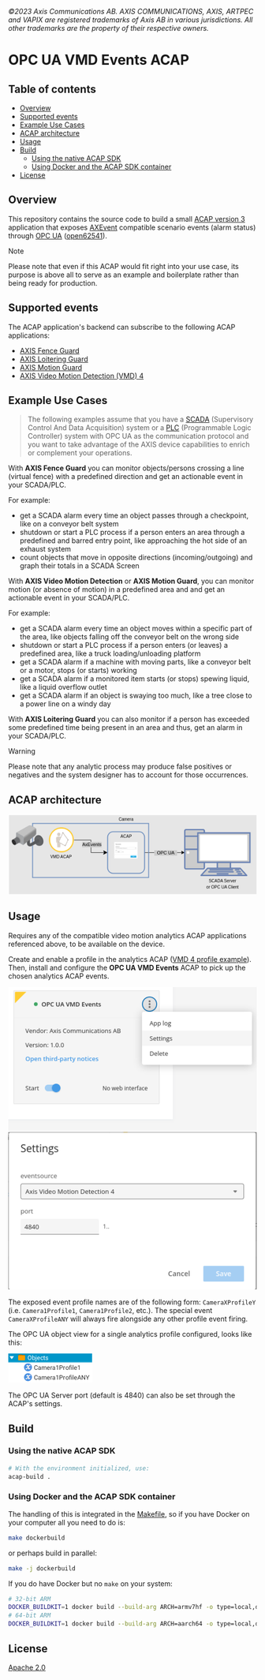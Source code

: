 *©2023 Axis Communications AB. AXIS COMMUNICATIONS, AXIS, ARTPEC and VAPIX are registered trademarks of Axis AB in various jurisdictions. All other trademarks are the property of their respective owners.*

<!-- omit from toc -->
# OPC UA VMD Events ACAP

<!-- omit from toc -->
## Table of contents

- [Overview](#overview)
- [Supported events](#supported-events)
- [Example Use Cases](#example-use-cases)
- [ACAP architecture](#acap-architecture)
- [Usage](#usage)
- [Build](#build)
  - [Using the native ACAP SDK](#using-the-native-acap-sdk)
  - [Using Docker and the ACAP SDK container](#using-docker-and-the-acap-sdk-container)
- [License](#license)

## Overview

This repository contains the source code to build a small [ACAP version 3](https://help.axis.com/acap-3-developer-guide) application that exposes
[AXEvent](https://www.axis.com/techsup/developer_doc/acap3/3.5/api/axevent/html/index.html) compatible scenario events (alarm status)
through [OPC UA](https://en.wikipedia.org/wiki/OPC_Unified_Architecture) ([open62541](https://open62541.org/)).

> [!NOTE]
> Please note that even if this ACAP would fit right into your use case, its
> purpose is above all to serve as an example and boilerplate rather than being
> ready for production.

## Supported events

The ACAP application's backend can subscribe to the following ACAP applications:

- [AXIS Fence Guard](https://www.axis.com/products/axis-fence-guard)
- [AXIS Loitering Guard](https://www.axis.com/products/axis-loitering-guard)
- [AXIS Motion Guard](https://www.axis.com/products/axis-motion-guard)
- [AXIS Video Motion Detection (VMD) 4](https://www.axis.com/products/axis-video-motion-detection)

## Example Use Cases

> The following examples assume that you have a [SCADA](https://en.wikipedia.org/wiki/SCADA) (Supervisory
Control And Data Acquisition) system or a [PLC](https://en.wikipedia.org/wiki/Programmable_logic_controller) (Programmable Logic Controller) system with OPC UA as the communication protocol and you want to take advantage of the AXIS device capabilities to enrich or complement your operations.

With **AXIS Fence Guard** you can monitor objects/persons crossing a line (virtual fence) with a predefined direction and get an actionable event in your SCADA/PLC.

For example:

- get a SCADA alarm every time an object passes through a checkpoint, like on a conveyor belt system
- shutdown or start a PLC process if a person enters an area through a predefined and barred entry point, like approaching the hot side of an exhaust system
- count objects that move in opposite directions (incoming/outgoing) and graph their totals in a SCADA Screen

With **AXIS Video Motion Detection** or **AXIS Motion Guard**, you can monitor motion (or absence of motion) in a predefined area and and get an actionable event in your SCADA/PLC.

For example:

- get a SCADA alarm every time an object moves within a specific part of the area, like objects falling off the conveyor belt on the wrong side
- shutdown or start a PLC process if a person enters (or leaves) a predefined area, like a truck loading/unloading platform
- get a SCADA alarm if a machine with moving parts, like a conveyor belt or a motor, stops (or starts) working
- get a SCADA alarm if a monitored item starts (or stops) spewing liquid, like a liquid overflow outlet
- get a SCADA alarm if an object is swaying too much, like a tree close to a power line on a windy day

With **AXIS Loitering Guard** you can also monitor if a person has exceeded some predefined time being present in an area and thus, get an alarm in your SCADA/PLC.

> [!WARNING]
> Please note that any analytic process may produce false positives or negatives and the system designer has to account for those occurrences.

## ACAP architecture

![acap architecture](assets/architecture.png)

## Usage

Requires any of the compatible video motion analytics ACAP applications referenced above, to be available on the device.

Create and enable a profile in the analytics ACAP ([VMD 4 profile example](https://help.axis.com/en-us/axis-video-motion-detection-4#how-to-work-with-profiles)). Then, install and configure the **OPC UA VMD Events** ACAP to pick up the chosen analytics ACAP events.

![Web UI Screenshot - acap](assets/acap-new-ui.png)
![Web UI Screenshot - acap settings](assets/properties-new-ui.png)

The exposed event profile names are of the following form: `CameraXProfileY` (i.e. `Camera1Profile1`, `Camera1Profile2`, etc.).
The special event `CameraXProfileANY` will always fire alongside any other profile event firing.

The OPC UA object view for a single analytics profile configured, looks like this:

![OPC UA Client Screenshot - ua objects](assets/opc-ua-exposed-objects.png)

The OPC UA Server port (default is 4840) can also be set through the ACAP's settings.

## Build

### Using the native ACAP SDK

```sh
# With the environment initialized, use:
acap-build .
```

### Using Docker and the ACAP SDK container

The handling of this is integrated in the [Makefile](Makefile), so if you have Docker on your computer all you need to do is:

```sh
make dockerbuild
```

or perhaps build in parallel:

```sh
make -j dockerbuild
```

If you do have Docker but no `make` on your system:

```sh
# 32-bit ARM
DOCKER_BUILDKIT=1 docker build --build-arg ARCH=armv7hf -o type=local,dest=. .
# 64-bit ARM
DOCKER_BUILDKIT=1 docker build --build-arg ARCH=aarch64 -o type=local,dest=. .
```

## License

[Apache 2.0](LICENSE)
